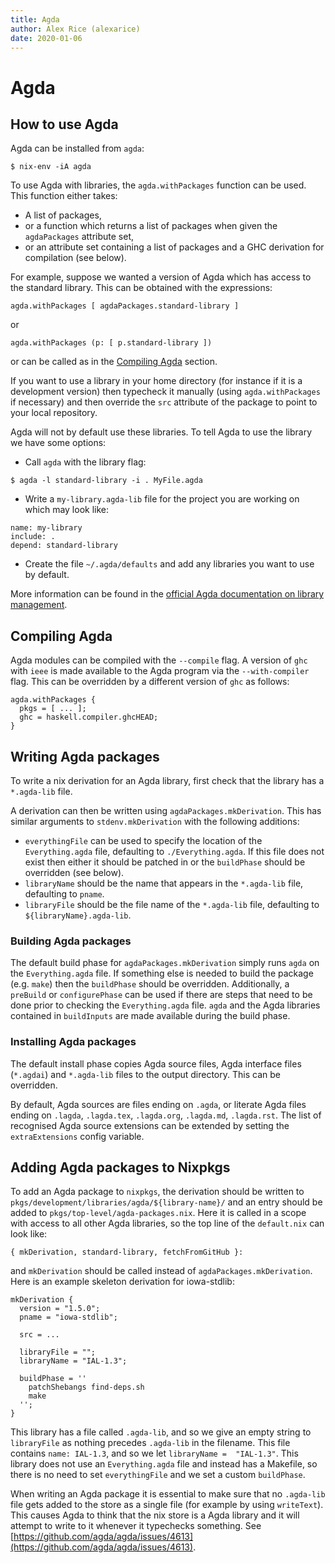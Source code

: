 ```yaml
---
title: Agda
author: Alex Rice (alexarice)
date: 2020-01-06
---
```

# Agda

## How to use Agda

Agda can be installed from `agda`:
```
$ nix-env -iA agda
```

To use Agda with libraries, the `agda.withPackages` function can be used. This function either takes:

* A list of packages,
* or a function which returns a list of packages when given the `agdaPackages` attribute set,
* or an attribute set containing a list of packages and a GHC derivation for compilation (see below).

For example, suppose we wanted a version of Agda which has access to the standard library. This can be obtained with the expressions:

```
agda.withPackages [ agdaPackages.standard-library ]
```

or

```
agda.withPackages (p: [ p.standard-library ])
```

or can be called as in the [Compiling Agda](#compiling-agda) section.

If you want to use a library in your home directory (for instance if it is a development version) then typecheck it manually (using `agda.withPackages` if necessary) and then override the `src` attribute of the package to point to your local repository.

Agda will not by default use these libraries. To tell Agda to use the library we have some options:

* Call `agda` with the library flag:
```
$ agda -l standard-library -i . MyFile.agda
```
* Write a `my-library.agda-lib` file for the project you are working on which may look like:
```
name: my-library
include: .
depend: standard-library
```
* Create the file `~/.agda/defaults` and add any libraries you want to use by default.

More information can be found in the [official Agda documentation on library management](https://agda.readthedocs.io/en/v2.6.1/tools/package-system.html).

## Compiling Agda
Agda modules can be compiled with the `--compile` flag. A version of `ghc` with `ieee` is made available to the Agda program via the `--with-compiler` flag.
This can be overridden by a different version of `ghc` as follows:

```
agda.withPackages {
  pkgs = [ ... ];
  ghc = haskell.compiler.ghcHEAD;
}
```

## Writing Agda packages
To write a nix derivation for an Agda library, first check that the library has a `*.agda-lib` file.

A derivation can then be written using `agdaPackages.mkDerivation`. This has similar arguments to `stdenv.mkDerivation` with the following additions:

* `everythingFile` can be used to specify the location of the `Everything.agda` file, defaulting to `./Everything.agda`. If this file does not exist then either it should be patched in or the `buildPhase` should be overridden (see below).
* `libraryName` should be the name that appears in the `*.agda-lib` file, defaulting to `pname`.
* `libraryFile` should be the file name of the `*.agda-lib` file, defaulting to `${libraryName}.agda-lib`.

### Building Agda packages
The default build phase for `agdaPackages.mkDerivation` simply runs `agda` on the `Everything.agda` file.
If something else is needed to build the package (e.g. `make`) then the `buildPhase` should be overridden.
Additionally, a `preBuild` or `configurePhase` can be used if there are steps that need to be done prior to checking the `Everything.agda` file.
`agda` and the Agda libraries contained in `buildInputs` are made available during the build phase.

### Installing Agda packages
The default install phase copies Agda source files, Agda interface files (`*.agdai`) and `*.agda-lib` files to the output directory.
This can be overridden.

By default, Agda sources are files ending on `.agda`, or literate Agda files ending on `.lagda`, `.lagda.tex`, `.lagda.org`, `.lagda.md`, `.lagda.rst`. The list of recognised Agda source extensions can be extended by setting the `extraExtensions` config variable.

## Adding Agda packages to Nixpkgs

To add an Agda package to `nixpkgs`, the derivation should be written to `pkgs/development/libraries/agda/${library-name}/` and an entry should be added to `pkgs/top-level/agda-packages.nix`. Here it is called in a scope with access to all other Agda libraries, so the top line of the `default.nix` can look like:
```
{ mkDerivation, standard-library, fetchFromGitHub }:
```
and `mkDerivation` should be called instead of `agdaPackages.mkDerivation`. Here is an example skeleton derivation for iowa-stdlib:

```
mkDerivation {
  version = "1.5.0";
  pname = "iowa-stdlib";

  src = ...

  libraryFile = "";
  libraryName = "IAL-1.3";

  buildPhase = ''
    patchShebangs find-deps.sh
    make
  '';
}
```
This library has a file called `.agda-lib`, and so we give an empty string to `libraryFile` as nothing precedes `.agda-lib` in the filename. This file contains `name: IAL-1.3`, and so we let `libraryName =  "IAL-1.3"`. This library does not use an `Everything.agda` file and instead has a Makefile, so there is no need to set `everythingFile` and we set a custom `buildPhase`.

When writing an Agda package it is essential to make sure that no `.agda-lib` file gets added to the store as a single file (for example by using `writeText`). This causes Agda to think that the nix store is a Agda library and it will attempt to write to it whenever it typechecks something. See [https://github.com/agda/agda/issues/4613](https://github.com/agda/agda/issues/4613).
